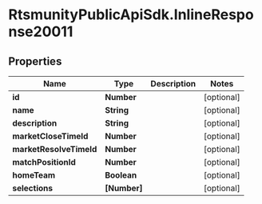 # RtsmunityPublicApiSdk.InlineResponse20011

## Properties
Name | Type | Description | Notes
------------ | ------------- | ------------- | -------------
**id** | **Number** |  | [optional] 
**name** | **String** |  | [optional] 
**description** | **String** |  | [optional] 
**marketCloseTimeId** | **Number** |  | [optional] 
**marketResolveTimeId** | **Number** |  | [optional] 
**matchPositionId** | **Number** |  | [optional] 
**homeTeam** | **Boolean** |  | [optional] 
**selections** | **[Number]** |  | [optional] 


